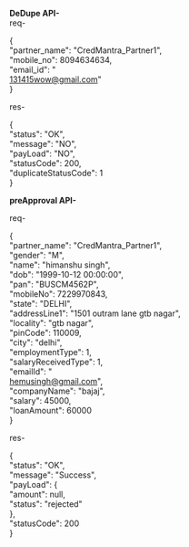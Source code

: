 **DeDupe API-**  
req-  

{  
"partner_name": "CredMantra_Partner1",  
"mobile_no": 8094634634,  
"email_id": "  
131415wow@gmail.com"  
}  

res-

{  
"status": "OK",  
"message": "NO",  
"payLoad": "NO",  
"statusCode": 200,  
"duplicateStatusCode": 1  
}  

**preApproval API-**

req-

{  
"partner_name": "CredMantra_Partner1",  
"gender": "M",  
"name": "himanshu singh",  
"dob": "1999-10-12 00:00:00",  
"pan": "BUSCM4562P",  
"mobileNo": 7229970843,  
"state": "DELHI",  
"addressLine1": "1501 outram lane gtb nagar",  
"locality": "gtb nagar",  
"pinCode": 110009,  
"city": "delhi",  
"employmentType": 1,  
"salaryReceivedType": 1,  
"emailId": "  
hemusingh@gmail.com",  
"companyName": "bajaj",  
"salary": 45000,  
"loanAmount": 60000  
}  

res-  
  

{  
"status": "OK",  
"message": "Success",  
"payLoad": {  
"amount": null,  
"status": "rejected"  
},  
"statusCode": 200  
}